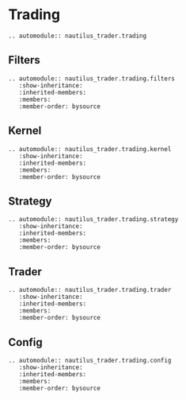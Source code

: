 # Trading

```{eval-rst}
.. automodule:: nautilus_trader.trading
```

## Filters

```{eval-rst}
.. automodule:: nautilus_trader.trading.filters
   :show-inheritance:
   :inherited-members:
   :members:
   :member-order: bysource
```

## Kernel

```{eval-rst}
.. automodule:: nautilus_trader.trading.kernel
   :show-inheritance:
   :inherited-members:
   :members:
   :member-order: bysource
```

## Strategy

```{eval-rst}
.. automodule:: nautilus_trader.trading.strategy
   :show-inheritance:
   :inherited-members:
   :members:
   :member-order: bysource
```

## Trader

```{eval-rst}
.. automodule:: nautilus_trader.trading.trader
   :show-inheritance:
   :inherited-members:
   :members:
   :member-order: bysource
```

## Config

```{eval-rst}
.. automodule:: nautilus_trader.trading.config
   :show-inheritance:
   :inherited-members:
   :members:
   :member-order: bysource
```
